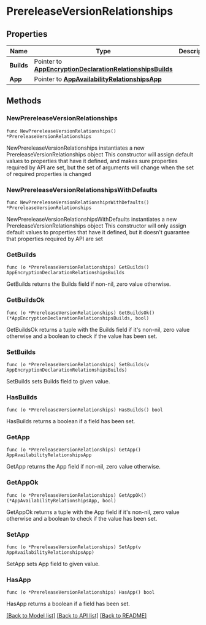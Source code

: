 # PrereleaseVersionRelationships

## Properties

Name | Type | Description | Notes
------------ | ------------- | ------------- | -------------
**Builds** | Pointer to [**AppEncryptionDeclarationRelationshipsBuilds**](AppEncryptionDeclarationRelationshipsBuilds.md) |  | [optional] 
**App** | Pointer to [**AppAvailabilityRelationshipsApp**](AppAvailabilityRelationshipsApp.md) |  | [optional] 

## Methods

### NewPrereleaseVersionRelationships

`func NewPrereleaseVersionRelationships() *PrereleaseVersionRelationships`

NewPrereleaseVersionRelationships instantiates a new PrereleaseVersionRelationships object
This constructor will assign default values to properties that have it defined,
and makes sure properties required by API are set, but the set of arguments
will change when the set of required properties is changed

### NewPrereleaseVersionRelationshipsWithDefaults

`func NewPrereleaseVersionRelationshipsWithDefaults() *PrereleaseVersionRelationships`

NewPrereleaseVersionRelationshipsWithDefaults instantiates a new PrereleaseVersionRelationships object
This constructor will only assign default values to properties that have it defined,
but it doesn't guarantee that properties required by API are set

### GetBuilds

`func (o *PrereleaseVersionRelationships) GetBuilds() AppEncryptionDeclarationRelationshipsBuilds`

GetBuilds returns the Builds field if non-nil, zero value otherwise.

### GetBuildsOk

`func (o *PrereleaseVersionRelationships) GetBuildsOk() (*AppEncryptionDeclarationRelationshipsBuilds, bool)`

GetBuildsOk returns a tuple with the Builds field if it's non-nil, zero value otherwise
and a boolean to check if the value has been set.

### SetBuilds

`func (o *PrereleaseVersionRelationships) SetBuilds(v AppEncryptionDeclarationRelationshipsBuilds)`

SetBuilds sets Builds field to given value.

### HasBuilds

`func (o *PrereleaseVersionRelationships) HasBuilds() bool`

HasBuilds returns a boolean if a field has been set.

### GetApp

`func (o *PrereleaseVersionRelationships) GetApp() AppAvailabilityRelationshipsApp`

GetApp returns the App field if non-nil, zero value otherwise.

### GetAppOk

`func (o *PrereleaseVersionRelationships) GetAppOk() (*AppAvailabilityRelationshipsApp, bool)`

GetAppOk returns a tuple with the App field if it's non-nil, zero value otherwise
and a boolean to check if the value has been set.

### SetApp

`func (o *PrereleaseVersionRelationships) SetApp(v AppAvailabilityRelationshipsApp)`

SetApp sets App field to given value.

### HasApp

`func (o *PrereleaseVersionRelationships) HasApp() bool`

HasApp returns a boolean if a field has been set.


[[Back to Model list]](../README.md#documentation-for-models) [[Back to API list]](../README.md#documentation-for-api-endpoints) [[Back to README]](../README.md)


